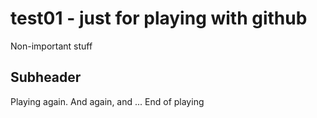# test01 - just for playing with github

Non-important stuff

## Subheader

Playing again. And again, and ...
End of playing